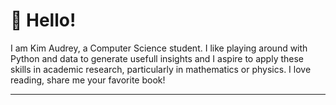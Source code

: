 # 👋 Hello!

I am Kim Audrey, a Computer Science student. I like playing around with Python and data to generate usefull insights and I aspire to apply these skills in academic research, particularly in mathematics or physics. I love reading, share me your favorite book!

---
<!--## 🧙‍♂️ My battle spells
<img src = 'https://camo.githubusercontent.com/6ab75138524170aca088ba0006048dff90d4ffdd06837d6153bbd70b76927638/68747470733a2f2f696d672e736869656c64732e696f2f62616467652f2d507974686f6e2d2532333263336535303f7374796c653d666f722d7468652d6261646765266c6f676f3d707974686f6e'>



<!---
kimodri/kimodri is a ✨ special ✨ repository because its `README.md` (this file) appears on your GitHub profile.
You can click the Preview link to take a look at your changes.
- 👋 Hi, I’m @kimodri
- 👀 I’m interested in Data Science and Physics
- 🌱 I’m currently learning CS in general
- 💞️ I’m looking to collaborate on data science projects
- 😄 Pronouns: he/him
- ⚡ (Not so) Fun fact: I honestly hate sleeping 
--->
